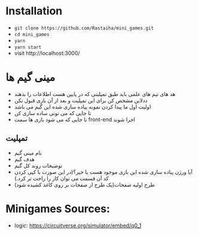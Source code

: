 # Installation

- `git clone https://github.com/Rastaiha/mini_games.git`
- `cd mini_games`
- `yarn`
- `yarn start`
- visit http://localhost:3000/

# مینی گیم ها
- هد های تیم های علمی باید طبق تمپلیتی که در پایین هست اطلاعات را بدهند
- ددلاین مشخص کن برای این تمپلیت و بعد از آن بازی قبول نکن
- اولیت اول ما پیدا کردن نمونه پیاده سازی شده این گیم می باشد
- تا جایی که می تونی ساده سازی کن
- تا جایی که می شود بازی ها سمت front-end اجرا شوند
## تمپلیت
- نام مینی گیم
- هدف گیم
- توضیحات روند کل گیم
- آیا ورژن پیاده سازی شده این بازی موجود هست یا خیر؟(در این صورت با کپی کردن کد آن قسمت می توان کار را راحت تر کرد.)
- طرح اولیه صفحات(یک طرح از صفحات بر روی کاغذ کشیده شود)

# Minigames Sources:
- logic: https://circuitverse.org/simulator/embed/q0_1
